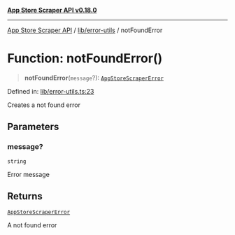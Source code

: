 [**App Store Scraper API v0.18.0**](../../../README.md)

***

[App Store Scraper API](../../../modules.md) / [lib/error-utils](../README.md) / notFoundError

# Function: notFoundError()

> **notFoundError**(`message`?): [`AppStoreScraperError`](../../error-types/classes/AppStoreScraperError.md)

Defined in: [lib/error-utils.ts:23](https://github.com/facundoolano/app-store-scraper/blob/7e1baf8350e9d5936df88e03bdbb2e2ecea26d48/lib/error-utils.ts#L23)

Creates a not found error

## Parameters

### message?

`string`

Error message

## Returns

[`AppStoreScraperError`](../../error-types/classes/AppStoreScraperError.md)

A not found error
